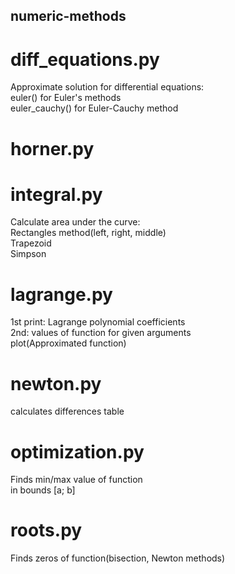 ## numeric-methods
# diff_equations.py
Approximate solution for differential equations:</br>
euler() for Euler's methods</br>
euler_cauchy() for Euler-Cauchy method
# horner.py

# integral.py
Calculate area under the curve:</br>
Rectangles method(left, right, middle)</br>
Trapezoid</br>
Simpson
# lagrange.py
1st print: Lagrange polynomial coefficients</br>
2nd: values of function for given arguments</br>
plot(Approximated function)

# newton.py
calculates differences table

# optimization.py
Finds min/max value of function</br>
in bounds [a; b]

# roots.py
Finds zeros of function(bisection, Newton methods)
